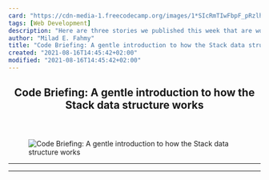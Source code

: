 ```yaml
---
card: "https://cdn-media-1.freecodecamp.org/images/1*SIcRmTIwFbpF_pRzlhoSiQ.jpeg"
tags: [Web Development]
description: "Here are three stories we published this week that are worth "
author: "Milad E. Fahmy"
title: "Code Briefing: A gentle introduction to how the Stack data structure works"
created: "2021-08-16T14:45:42+02:00"
modified: "2021-08-16T14:45:42+02:00"
---
```

<div class="site-wrapper">
<main id="site-main" class="site-main outer">
<div class="inner">
<article class="post-full post tag-web-development tag-design tag-life-lessons tag-startup tag-tech ">
<header class="post-full-header">
<h1 class="post-full-title">Code Briefing: A gentle introduction to how the Stack data structure works</h1>
</header>
<figure class="post-full-image">
<picture>
<source media="(max-width: 700px)" sizes="1px" srcset="data:image/gif;base64,R0lGODlhAQABAIAAAAAAAP///yH5BAEAAAAALAAAAAABAAEAAAIBRAA7 1w">
<source media="(min-width: 701px)" sizes="(max-width: 800px) 400px,
(max-width: 1170px) 700px,
1400px" srcset="https://cdn-media-1.freecodecamp.org/images/1*SIcRmTIwFbpF_pRzlhoSiQ.jpeg 300w,
https://cdn-media-1.freecodecamp.org/images/1*SIcRmTIwFbpF_pRzlhoSiQ.jpeg 600w,
https://cdn-media-1.freecodecamp.org/images/1*SIcRmTIwFbpF_pRzlhoSiQ.jpeg 1000w,
https://cdn-media-1.freecodecamp.org/images/1*SIcRmTIwFbpF_pRzlhoSiQ.jpeg 2000w">
<img onerror="this.style.display='none'" src="https://cdn-media-1.freecodecamp.org/images/1*SIcRmTIwFbpF_pRzlhoSiQ.jpeg" alt="Code Briefing: A gentle introduction to how the Stack data structure works">
</picture>
</figure>
<section class="post-full-content">
<div class="post-content">
</div>
<hr>
<hr>
</section>
</article>
</div>
</main>
</div>
<!-- Google Tag Manager (noscript) -->
<!-- End Google Tag Manager (noscript) -->
